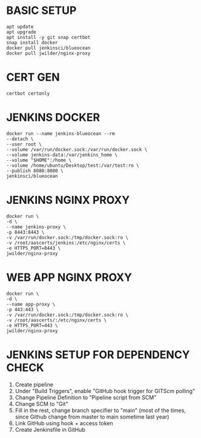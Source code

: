 

# BASIC SETUP
	apt update
	apt upgrade
	apt install -y git snap certbot
	snap install docker
	docker pull jenkinsci/blueocean
	docker pull jwilder/nginx-proxy

# CERT GEN
	certbot certonly
# JENKINS DOCKER 
    docker run --name jenkins-blueocean --rm
    --detach \
    --user root \
    --volume /var/run/docker.sock:/var/run/docker.sock \
    --volume jenkins-data:/var/jenkins_home \
    --volume "$HOME":/home \
    --volume /home/ubuntu/Desktop/test:/var/test:ro \
    --publish 8080:8080 \
    jenkinsci/blueocean

# JENKINS NGINX PROXY
    docker run \
    -d \
    --name jenkins-proxy \
    -p 8443:8443 \
    -v /var/run/docker.sock:/tmp/docker.sock:ro \
    -v /root/aascerts/jenkins:/etc/nginx/certs \
    -e HTTPS_PORT=8443 \
    jwilder/nginx-proxy

# WEB APP NGINX PROXY
	docker run \
	-d \
	--name app-proxy \
	-p 443:443 \
	-v /var/run/docker.sock:/tmp/docker.sock:ro \
	-v /root/aascerts/:/etc/nginx/certs \
	-e HTTPS_PORT=443 \
	jwilder/nginx-proxy

# JENKINS SETUP FOR DEPENDENCY CHECK 
1. Create pipeline
2. Under "Build Triggers", enable "GitHub hook trigger for GITScm polling"
3. Change Pipeline Definition to "Pipeline script from SCM"
4. Change SCM to "Git"
5. Fill in the rest, change branch specifier to "main" (most of the times, since Github change from master to main sometime last year)
6. Link GitHub using hook + access token
7. Create Jenkinsfile in GitHub

